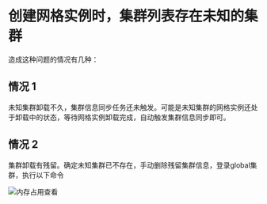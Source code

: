 # 创建网格实例时，集群列表存在未知的集群

造成这种问题的情况有几种：

## 情况 1

未知集群卸载不久，集群信息同步任务还未触发。可能是未知集群的网格实例还处于卸载中的状态，等待网格实例卸载完成，自动触发集群信息同步即可。

## 情况 2

集群卸载有残留。确定未知集群已不存在，手动删除残留集群信息，登录global集群，执行以下命令

![内存占用查看](https://docs.daocloud.io/daocloud-docs-images/docs/zh/docs/mspider/troubleshoot/images/mc-delete-01.png)
